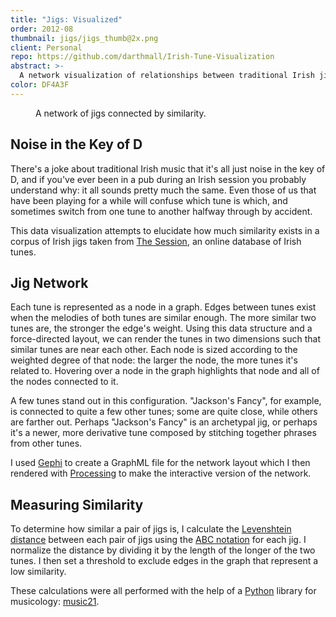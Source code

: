```yaml
---
title: "Jigs: Visualized"
order: 2012-08
thumbnail: jigs/jigs_thumb@2x.png
client: Personal
repo: https://github.com/darthmall/Irish-Tune-Visualization
abstract: >-
  A network visualization of relationships between traditional Irish jigs based on melodic similarity.
color: DF4A3F
---
```


<figure>
  <img src="/img/work/jigs/network.png" alt="">
  <figcaption>A network of jigs connected by similarity.</figcaption>
</figure>

## Noise in the Key of D

There's a joke about traditional Irish music that it's all just noise in the key of D, and if you've ever been in a pub during an Irish session you probably understand why: it all sounds pretty much the same. Even those of us that have been playing for a while will confuse which tune is which, and sometimes switch from one tune to another halfway through by accident.

This data visualization attempts to elucidate how much similarity exists in a corpus of Irish jigs taken from [The Session][thesession], an online database of Irish tunes.

## Jig Network

Each tune is represented as a node in a graph. Edges between tunes exist when the melodies of both tunes are similar enough. The more similar two tunes are, the stronger the edge's weight. Using this data structure and a force-directed layout, we can render the tunes in two dimensions such that similar tunes are near each other. Each node is sized according to the weighted degree of that node: the larger the node, the more tunes it's related to. Hovering over a node in the graph highlights that node and all of the nodes connected to it.

A few tunes stand out in this configuration. "Jackson's Fancy", for example, is connected to quite a few other tunes; some are quite close, while others are farther out. Perhaps "Jackson's Fancy" is an archetypal jig, or perhaps it's a newer, more derivative tune composed by stitching together phrases from other tunes.

I used [Gephi][gephi] to create a GraphML file for the network layout which I then rendered with [Processing][processing] to make the interactive version of the network.

## Measuring Similarity

To determine how similar a pair of jigs is, I calculate the [Levenshtein distance][levenshtein] between each pair of jigs using the [ABC notation][abc] for each jig. I normalize the distance by dividing it by the length of the longer of the two tunes. I then set a threshold to exclude edges in the graph that represent a low similarity.

These calculations were all performed with the help of a [Python][python] library for musicology: [music21][music21].

[thesession]: https://thesession.org
[abc]: http://abcnotation.com
[levenshtein]: https://en.wikipedia.org/wiki/Levenshtein_distance
[shapeofsong]: http://www.bewitched.com/song.html
[gephi]: https://gephi.org
[music21]: http://web.mit.edu/music21/
[python]: http://python.org
[processing]: http://processing.org
